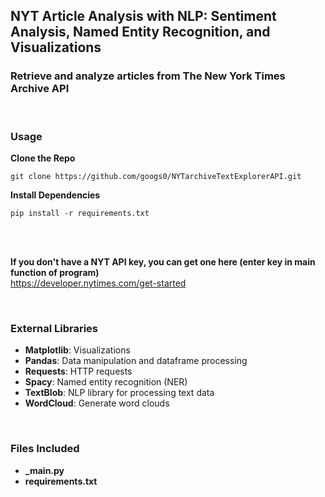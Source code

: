 ## NYT Article Analysis with NLP: Sentiment Analysis, Named Entity Recognition, and Visualizations
### Retrieve and analyze articles from The New York Times Archive API

<br>

### Usage
**Clone the Repo**
```
git clone https://github.com/googs0/NYTarchiveTextExplorerAPI.git
```

**Install Dependencies**
```
pip install -r requirements.txt
```

<br>
<br>

**If you don't have a NYT API key, you can get one here (enter key in main function of program)**
<br>
https://developer.nytimes.com/get-started

<br>

### External Libraries
- **Matplotlib**: Visualizations
- **Pandas**: Data manipulation and dataframe processing 
- **Requests**: HTTP requests
- **Spacy**: Named entity recognition (NER)
- **TextBlob**: NLP library for processing text data
- **WordCloud**: Generate word clouds

<br>

### Files Included
- **_main.py**
- **requirements.txt**
